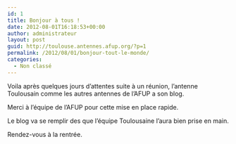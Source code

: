 ```yaml
---
id: 1
title: Bonjour à tous !
date: 2012-08-01T16:18:53+00:00
author: administrateur
layout: post
guid: http://toulouse.antennes.afup.org/?p=1
permalink: /2012/08/01/bonjour-tout-le-monde/
categories:
  - Non classé
---
```

Voila après quelques jours d&rsquo;attentes suite à un réunion, l&rsquo;antenne Toulousain comme les autres antennes de l&rsquo;AFUP a son blog.

Merci à l&rsquo;équipe de l&rsquo;AFUP pour cette mise en place rapide.

Le blog va se remplir des que l&rsquo;équipe Toulousaine l&rsquo;aura bien prise en main.

Rendez-vous à la rentrée.